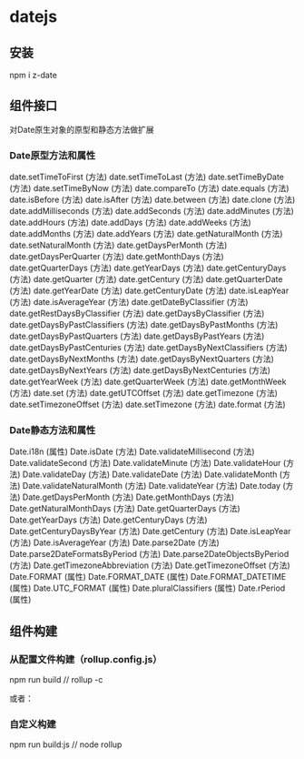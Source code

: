 # datejs

## 安装
npm i z-date

## 组件接口
对Date原生对象的原型和静态方法做扩展

### Date原型方法和属性

date.setTimeToFirst (方法)
date.setTimeToLast (方法)
date.setTimeByDate (方法)
date.setTimeByNow (方法)
date.compareTo (方法)
date.equals (方法)
date.isBefore (方法)
date.isAfter (方法)
date.between (方法)
date.clone (方法)
date.addMilliseconds (方法)
date.addSeconds (方法)
date.addMinutes (方法)
date.addHours (方法)
date.addDays (方法)
date.addWeeks (方法)
date.addMonths (方法)
date.addYears (方法)
date.getNaturalMonth (方法)
date.setNaturalMonth (方法)
date.getDaysPerMonth (方法)
date.getDaysPerQuarter (方法)
date.getMonthDays (方法)
date.getQuarterDays (方法)
date.getYearDays (方法)
date.getCenturyDays (方法)
date.getQuarter (方法)
date.getCentury (方法)
date.getQuarterDate (方法)
date.getYearDate (方法)
date.getCenturyDate (方法)
date.isLeapYear (方法)
date.isAverageYear (方法)
date.getDateByClassifier (方法)
date.getRestDaysByClassifier (方法)
date.getDaysByClassifier (方法)
date.getDaysByPastClassifiers (方法)
date.getDaysByPastMonths (方法)
date.getDaysByPastQuarters (方法)
date.getDaysByPastYears (方法)
date.getDaysByPastCenturies (方法)
date.getDaysByNextClassifiers (方法)
date.getDaysByNextMonths (方法)
date.getDaysByNextQuarters (方法)
date.getDaysByNextYears (方法)
date.getDaysByNextCenturies (方法)
date.getYearWeek (方法)
date.getQuarterWeek (方法)
date.getMonthWeek (方法)
date.set (方法)
date.getUTCOffset (方法)
date.getTimezone (方法)
date.setTimezoneOffset (方法)
date.setTimezone (方法)
date.format (方法)

### Date静态方法和属性

Date.i18n (属性)
Date.isDate (方法)
Date.validateMillisecond (方法)
Date.validateSecond (方法)
Date.validateMinute (方法)
Date.validateHour (方法)
Date.validateDay (方法)
Date.validateDate (方法)
Date.validateMonth (方法)
Date.validateNaturalMonth (方法)
Date.validateYear (方法)
Date.today (方法)
Date.getDaysPerMonth (方法)
Date.getMonthDays (方法)
Date.getNaturalMonthDays (方法)
Date.getQuarterDays (方法)
Date.getYearDays (方法)
Date.getCenturyDays (方法)
Date.getCenturyDaysByYear (方法)
Date.getCentury (方法)
Date.isLeapYear (方法)
Date.isAverageYear (方法)
Date.parse2Date (方法)
Date.parse2DateFormatsByPeriod (方法)
Date.parse2DateObjectsByPeriod (方法)
Date.getTimezoneAbbreviation (方法)
Date.getTimezoneOffset (方法)
Date.FORMAT (属性)
Date.FORMAT_DATE (属性)
Date.FORMAT_DATETIME (属性)
Date.UTC_FORMAT (属性)
Date.pluralClassifiers (属性)
Date.rPeriod (属性)

## 组件构建

### 从配置文件构建（rollup.config.js）
npm run build // rollup -c

或者：

### 自定义构建
npm run build:js // node rollup
